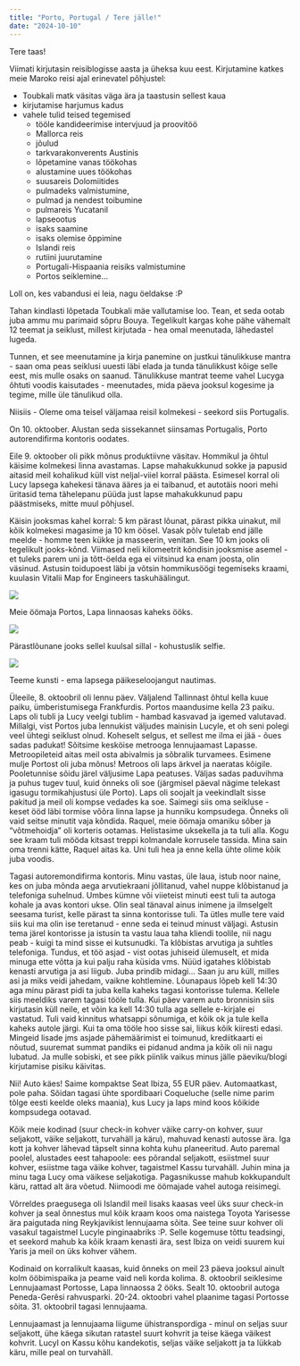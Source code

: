 ```yaml
---
title: "Porto, Portugal / Tere jälle!"
date: "2024-10-10"
---
```


Tere taas!

Viimati kirjutasin reisiblogisse aasta ja üheksa kuu eest. Kirjutamine katkes meie Maroko reisi ajal erinevatel põhjustel:
* Toubkali matk väsitas väga ära ja taastusin sellest kaua
* kirjutamise harjumus kadus
* vahele tulid teised tegemised
  * tööle kandideerimise intervjuud ja proovitöö
  * Mallorca reis
  * jõulud
  * tarkvarakonverents Austinis
  * lõpetamine vanas töökohas
  * alustamine uues töökohas
  * suusareis Dolomiitides
  * pulmadeks valmistumine,
  * pulmad ja nendest toibumine
  * pulmareis Yucatanil
  * lapseootus
  * isaks saamine
  * isaks olemise õppimine
  * Islandi reis
  * rutiini juurutamine
  * Portugali-Hispaania reisiks valmistumine
  * Portos seiklemine...

Loll on, kes vabandusi ei leia, nagu öeldakse :P

Tahan kindlasti lõpetada Toubkali mäe vallutamise loo. Tean, et seda ootab juba ammu mu parimaid sõpru Bouya. Tegelikult kargas kohe pähe vähemalt 12 teemat ja seiklust, millest kirjutada - hea omal meenutada, lähedastel lugeda. 

Tunnen, et see meenutamine ja kirja panemine on justkui tänulikkuse mantra - saan oma peas seiklusi uuesti läbi elada ja tunda tänulikkust kõige selle eest, mis mulle osaks on saanud. Tänulikkuse mantrat teeme vahel Lucyga õhtuti voodis kaisutades - meenutades, mida päeva jooksul kogesime ja tegime, mille üle tänulikud olla.

Niisiis - Oleme oma teisel väljamaa reisil kolmekesi - seekord siis Portugalis.

On 10. oktoober. Alustan seda sissekannet siinsamas Portugalis, Porto autorendifirma kontoris oodates.

Eile 9. oktoober oli pikk mõnus produktiivne väsitav. Hommikul ja õhtul käisime kolmekesi linna avastamas. Lapse mahakukkunud sokke ja papusid aitasid meil kohalikud küll vist neljal-viiel korral päästa. Esimesel korral oli Lucy lapsega kahekesi tänava ääres ja ei taibanud, et autotäis noori mehi üritasid tema tähelepanu püüda just lapse mahakukkunud papu päästmiseks, mitte muul põhjusel. 

Käisin jooksmas kahel korral: 5 km pärast lõunat, pärast pikka uinakut, mil kõik kolmekesi magasime ja 10 km öösel. Vasak põlv tuletab end jälle meelde - homme teen kükke ja masseerin, venitan. See 10 km jooks oli tegelikult jooks-kõnd. Viimased neli kilomeetrit kõndisin jooksmise asemel - et tuleks parem uni ja tõtt-öelda ega ei viitsinud ka enam joosta, olin väsinud. Astusin toidupoest läbi ja võtsin hommikusöögi tegemiseks kraami, kuulasin Vitalii Map for Engineers taskuhäälingut. 

[![](/images/IMG_0051.jpg?w=1024)](/images/IMG_0051.jpg)

Meie öömaja Portos, Lapa linnaosas kaheks ööks.

[![](/images/IMG_0076.jpg?w=1024)](/images/IMG_0076.jpg)

Pärastlõunane jooks sellel kuulsal sillal - kohustuslik selfie.

[![](/images/IMG_0092.jpg?w=1024)](/images/IMG_0092.jpg)

Teeme kunsti - ema lapsega päikeseloojangut nautimas.


Üleeile, 8. oktoobril oli lennu päev. Väljalend Tallinnast õhtul kella kuue paiku, ümberistumisega Frankfurdis. Portos maandusime kella 23 paiku. Laps oli tubli ja Lucy veelgi tublim - hambad kasvavad ja igemed valutavad. Millalgi, vist Portos juba lennukist väljudes mainisin Lucyle, et oh seni polegi veel ühtegi seiklust olnud. Koheselt selgus, et sellest me ilma ei jää - õues sadas padukat! Sõitsime kesköise metrooga lennujaamast Lapasse. Metroopileteid aitas meil osta abivalmis ja sõbralik turvamees. Esimene mulje Portost oli juba mõnus! Metroos oli laps ärkvel ja naeratas kõigile. Pooletunnise sõidu järel väljusime Lapa peatuses. Väljas sadas paduvihma ja puhus tugev tuul, kuid õnneks oli soe (järgmisel päeval nägime telekast igasugu tormikahjustusi üle Porto). Laps oli soojalt ja veekindlalt sisse pakitud ja meil oli kompse vedades ka soe. Saimegi siis oma seikluse - keset ööd läbi tormise võõra linna lapse ja hunniku kompsudega. Õnneks oli vaid seitse minutit vaja kõndida. Raquel, meie öömaja omaniku sõber ja “võtmehoidja” oli korteris ootamas. Helistasime uksekella ja ta tuli alla. Kogu see kraam tuli mööda kitsast treppi kolmandale korrusele tassida. Mina sain oma trenni kätte, Raquel aitas ka. Uni tuli hea ja enne kella ühte olime kõik juba voodis.

Tagasi autoremondifirma kontoris. Minu vastas, üle laua, istub noor naine, kes on juba mõnda aega arvutiekraani jõllitanud, vahel nuppe klõbistanud ja telefoniga suhelnud. Umbes kümne või viieteist minuti eest tuli ta autoga kohale ja avas kontori ukse. Olin seal tänaval ainus inimene ja ilmselgelt seesama turist, kelle pärast ta sinna kontorisse tuli. Ta ütles mulle tere vaid siis kui ma olin ise teretanud - enne seda ei teinud minust väljagi. Astusin tema järel kontorisse ja istusin ta vastu laua taha kliendi toolile, nii nagu peab - kuigi ta mind sisse ei kutsunudki. Ta klõbistas arvutiga ja suhtles telefoniga. Tundus, et töö asjad - vist ootas juhiseid ülemuselt, et mida minuga ette võtta ja kui palju raha küsida vms. Nüüd igatahes klõbistab kenasti arvutiga ja asi liigub. Juba prindib midagi... Saan ju aru küll, milles asi ja miks veidi jahedam, vaikne kohtlemine. Lõunapaus lõpeb kell 14:30 aga minu pärast pidi ta juba kella kaheks tagasi kontorisse tulema. Kellele siis meeldiks varem tagasi tööle tulla. Kui päev varem auto bronnisin siis kirjutasin küll neile, et võin ka kell 14:30 tulla aga sellele e-kirjale ei vastatud. Tuli vaid kinnitus whatsappi sõnumiga, et kõik ok ja tule kella kaheks autole järgi. Kui ta oma tööle hoo sisse sai, liikus kõik kiiresti edasi. Mingeid lisade jms asjade pähemäärimist ei toimunud, krediitkaarti ei nõutud, suuremat summat pandiks ei pidanud andma ja kõik oli nii nagu lubatud. Ja mulle sobiski, et see pikk piinlik vaikus minus jälle päeviku/blogi kirjutamise pisiku käivitas.

Nii! Auto käes! Saime kompaktse Seat Ibiza, 55 EUR päev. Automaatkast, pole paha. Sõidan tagasi ühte spordibaari Coqueluche (selle nime parim tõlge eesti keelde oleks maania), kus Lucy ja laps mind koos kõikide kompsudega ootavad.

Kõik meie kodinad (suur check-in kohver väike carry-on kohver,  suur seljakott, väike seljakott, turvahäll ja käru),  mahuvad kenasti autosse ära. Iga kott ja kohver lähevad täpselt sinna kohta kuhu planeeritud. Auto paremal poolel, alustades eest tahapoole: ees põrandal seljakott, esiistmel suur kohver, esiistme taga väike kohver,  tagaistmel Kassu turvahäll. Juhin mina ja minu taga Lucy oma väikese seljakotiga. Pagasnikusse mahub kokkupandult käru, rattad alt ära võetud. Niimoodi me öömajade vahel autoga reisimegi. 

Võrreldes praegusega oli Islandil meil lisaks kaasas veel üks suur check-in kohver ja seal õnnestus mul kõik kraam koos oma naistega Toyota Yarisesse ära paigutada ning Reykjavikist lennujaama sõita. See teine suur kohver oli vasakul tagaistmel Lucyle pinginaabriks :P. Selle kogemuse tõttu teadsingi, et seekord mahub ka kõik kraam kenasti ära, sest Ibiza on veidi suurem kui Yaris ja meil on üks kohver vähem. 

Kodinaid on korralikult kaasas, kuid õnneks on meil 23 päeva jooksul ainult kolm ööbimispaika ja peame vaid neli korda kolima. 8. oktoobril seiklesime Lennujaamast Portosse, Lapa linnaossa 2 ööks. Sealt 10. oktoobril autoga Peneda-Gerêsi rahvusparki. 20-24. oktoobri vahel plaanime tagasi Portosse sõita. 31. oktoobril tagasi lennujaama. 

Lennujaamast ja lennujaama liigume ühistranspordiga - minul on seljas suur seljakott, ühe käega sikutan ratastel suurt kohvrit ja teise käega väikest kohvrit. Lucyl on Kassu kõhu kandekotis, seljas väike seljakott ja ta lükkab käru, mille peal on turvahäll.